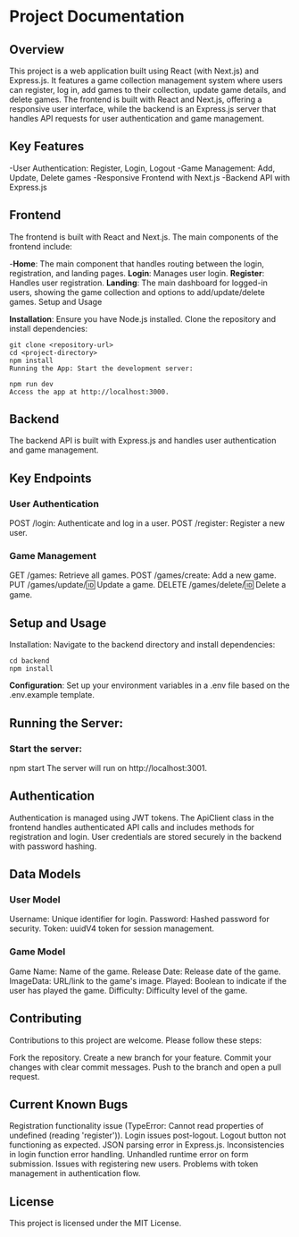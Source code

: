 # **Project Documentation**

## **Overview**
This project is a web application built using React (with Next.js) and Express.js. It features a game collection management system where users can register, log in, add games to their collection, update game details, and delete games. The frontend is built with React and Next.js, offering a responsive user interface, while the backend is an Express.js server that handles API requests for user authentication and game management.

## **Key Features**
-User Authentication: Register, Login, Logout
-Game Management: Add, Update, Delete games
-Responsive Frontend with Next.js
-Backend API with Express.js


## Frontend
The frontend is built with React and Next.js. The main components of the frontend include:

-**Home**:  The main component that handles routing between the login, registration, and landing pages.
**Login**: Manages user login.
**Register**: Handles user registration.
**Landing**: The main dashboard for logged-in users, showing the game collection and options to add/update/delete games.
Setup and Usage


**Installation**: Ensure you have Node.js installed. Clone the repository and install dependencies:
```
git clone <repository-url>
cd <project-directory>
npm install
Running the App: Start the development server:

```

```
npm run dev
Access the app at http://localhost:3000.
```

## **Backend**
The backend API is built with Express.js and handles user authentication and game management.

## **Key Endpoints**

### **User Authentication**
POST /login: Authenticate and log in a user.
POST /register: Register a new user.

### **Game Management**
GET /games: Retrieve all games.
POST /games/create: Add a new game.
PUT /games/update/:id: Update a game.
DELETE /games/delete/:id: Delete a game.

## **Setup and Usage**
Installation: Navigate to the backend directory and install dependencies:

```
cd backend
npm install
```

**Configuration**: Set up your environment variables in a .env file based on the .env.example template.

## **Running the Server**: 

### Start the server:

npm start
The server will run on http://localhost:3001.

## Authentication
Authentication is managed using JWT tokens. The ApiClient class in the frontend handles authenticated API calls and includes methods for registration and login. User credentials are stored securely in the backend with password hashing.

## Data Models

### User Model
Username: Unique identifier for login.
Password: Hashed password for security.
Token: uuidV4 token for session management.

### Game Model
Game Name: Name of the game.
Release Date: Release date of the game.
ImageData: URL/link to the game's image.
Played: Boolean to indicate if the user has played the game.
Difficulty: Difficulty level of the game.

## Contributing
Contributions to this project are welcome. Please follow these steps:

Fork the repository.
Create a new branch for your feature.
Commit your changes with clear commit messages.
Push to the branch and open a pull request.


## Current Known Bugs
Registration functionality issue (TypeError: Cannot read properties of undefined (reading 'register')).
Login issues post-logout.
Logout button not functioning as expected.
JSON parsing error in Express.js.
Inconsistencies in login function error handling.
Unhandled runtime error on form submission.
Issues with registering new users.
Problems with token management in authentication flow.

## License
This project is licensed under the MIT License.
